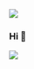 <img src="https://github.com/workside69/gabriel/blob/master/file/gitvideo%20.gif">

### Hi 👋













   [<img src = "https://img.shields.io/badge/instagram-%23E4405F.svg?&style=for-the-badge&logo=instagram&logoColor=white">](https://www.instagram.com/_gabrielaguiar_f/) 
